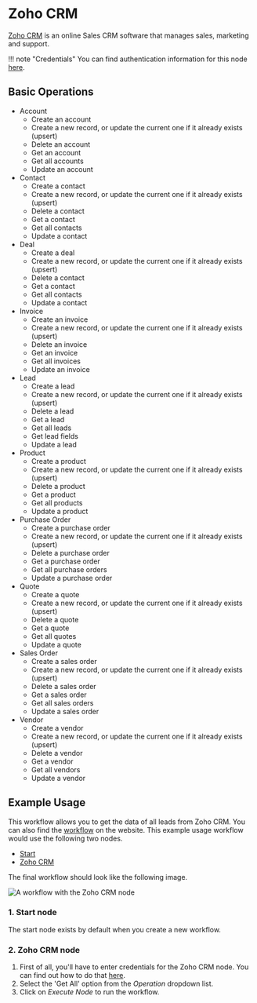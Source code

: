 # Zoho CRM

[Zoho CRM](https://www.zoho.com/crm/) is an online Sales CRM software that manages sales, marketing and support.

!!! note "Credentials"
    You can find authentication information for this node [here](/integrations/credentials/zoho/).


## Basic Operations

* Account
    * Create an account
    * Create a new record, or update the current one if it already exists (upsert)
    * Delete an account
    * Get an account
    * Get all accounts
    * Update an account
* Contact
    * Create a contact
    * Create a new record, or update the current one if it already exists (upsert)
    * Delete a contact
    * Get a contact
    * Get all contacts
    * Update a contact
* Deal
    * Create a deal
    * Create a new record, or update the current one if it already exists (upsert)
    * Delete a contact
    * Get a contact
    * Get all contacts
    * Update a contact
* Invoice
    * Create an invoice
    * Create a new record, or update the current one if it already exists (upsert)
    * Delete an invoice
    * Get an invoice
    * Get all invoices
    * Update an invoice
* Lead
    * Create a lead
    * Create a new record, or update the current one if it already exists (upsert)
    * Delete a lead
    * Get a lead
    * Get all leads
    * Get lead fields
    * Update a lead
* Product
    * Create a product
    * Create a new record, or update the current one if it already exists (upsert)
    * Delete a product
    * Get a product
    * Get all products
    * Update a product
* Purchase Order
    * Create a purchase order
    * Create a new record, or update the current one if it already exists (upsert)
    * Delete a purchase order
    * Get a purchase order
    * Get all purchase orders
    * Update a purchase order
* Quote
    * Create a quote
    * Create a new record, or update the current one if it already exists (upsert)
    * Delete a quote
    * Get a quote
    * Get all quotes
    * Update a quote
* Sales Order
    * Create a sales order
    * Create a new record, or update the current one if it already exists (upsert)
    * Delete a sales order
    * Get a sales order
    * Get all sales orders
    * Update a sales order
* Vendor
    * Create a vendor
    * Create a new record, or update the current one if it already exists (upsert)
    * Delete a vendor
    * Get a vendor
    * Get all vendors
    * Update a vendor

## Example Usage

This workflow allows you to get the data of all leads from Zoho CRM. You can also find the [workflow](https://n8n.io/workflows/552) on the website. This example usage workflow would use the following two nodes.
- [Start](/integrations/core-nodes/n8n-nodes-base.start/)
- [Zoho CRM]()

The final workflow should look like the following image.

![A workflow with the Zoho CRM node](/_images/integrations/nodes/zohocrm/workflow.png)

### 1. Start node

The start node exists by default when you create a new workflow.

### 2. Zoho CRM node

1. First of all, you'll have to enter credentials for the Zoho CRM node. You can find out how to do that [here](/integrations/credentials/zoho/).
2. Select the 'Get All' option from the *Operation* dropdown list.
3. Click on *Execute Node* to run the workflow.
